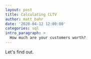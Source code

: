 ```yaml
---
layout: post
title: Calculating CLTV
author: matt_bahr
date: '2020-04-12 12:00:00'
categories: sql
intro_paragraph: >
  How much are your customers worth?
---
```



Let's find out. 